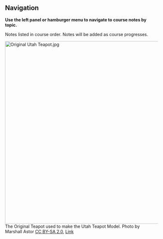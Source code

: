 ## Navigation

**Use the left panel or hamburger menu to navigate to course notes by topic.**

Notes listed in course order. Notes will be added as course progresses.

<p><a><img src="https://upload.wikimedia.org/wikipedia/commons/c/ca/Original_Utah_Teapot.jpg" alt="Original Utah Teapot.jpg" width="600"></a><br>The Original Teapot used to make the Utah Teapot Model. Photo by Marshall Astor <a href="https://creativecommons.org/licenses/by-sa/2.0" title="Creative Commons Attribution-Share Alike 2.0">CC BY-SA 2.0</a>, <a href="https://commons.wikimedia.org/w/index.php?curid=1743696">Link</a></p>
